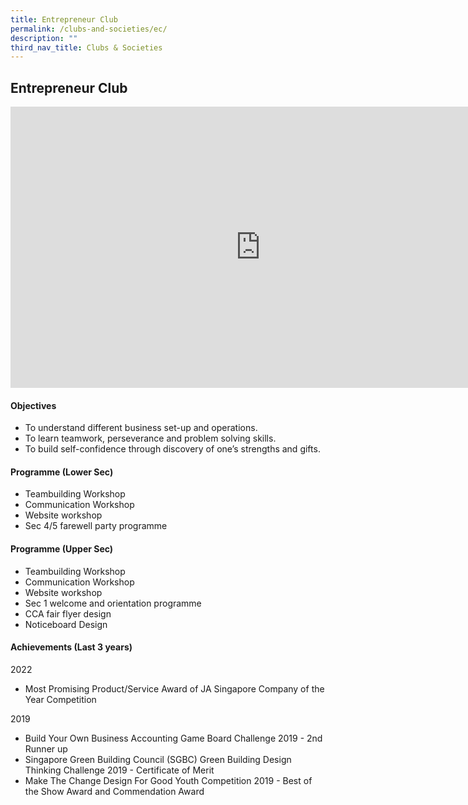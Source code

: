 ```yaml
---
title: Entrepreneur Club
permalink: /clubs-and-societies/ec/
description: ""
third_nav_title: Clubs & Societies
---
```


## Entrepreneur Club

<iframe allowfullscreen="true" height="450" width="800" frameborder="0" src="https://docs.google.com/presentation/d/e/2PACX-1vShcuBu70dS1owRghV8ITsST39pGB9Qt9qEkbA1CFbjzc2aidXaK1OnqDPCXoOaiNpSsGIPSs_wvYsY/embed?start=false&amp;loop=false&amp;delayms=3000"></iframe>

#### Objectives

*   To understand different business set-up and operations.
*   To learn teamwork, perseverance and problem solving skills.
*   To build self-confidence through discovery of one’s strengths and gifts.

#### Programme (Lower Sec)

*   Teambuilding Workshop
*   Communication Workshop
*   Website workshop
*   Sec 4/5 farewell party programme

#### Programme (Upper Sec)

*   Teambuilding Workshop
*   Communication Workshop
*   Website workshop
*   Sec 1 welcome and orientation programme
*   CCA fair flyer design
*   Noticeboard Design

#### Achievements (Last 3 years)

2022  <br>
*   Most Promising Product/Service Award of JA Singapore Company of the Year Competition  
    
2019<br>
*   Build Your Own Business Accounting Game Board Challenge 2019 - 2nd Runner up
*   Singapore Green Building Council (SGBC) Green Building Design Thinking Challenge 2019 - Certificate of Merit
*   Make The Change Design For Good Youth Competition 2019 - Best of the Show Award and Commendation Award